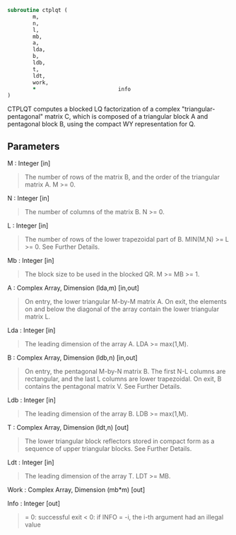 ```fortran
subroutine ctplqt (
		m,
		n,
		l,
		mb,
		a,
		lda,
		b,
		ldb,
		t,
		ldt,
		work,
		*                          info
)
```

 CTPLQT computes a blocked LQ factorization of a complex
 "triangular-pentagonal" matrix C, which is composed of a
 triangular block A and pentagonal block B, using the compact
 WY representation for Q.

## Parameters
M : Integer [in]
> The number of rows of the matrix B, and the order of the
> triangular matrix A.
> M >= 0.

N : Integer [in]
> The number of columns of the matrix B.
> N >= 0.

L : Integer [in]
> The number of rows of the lower trapezoidal part of B.
> MIN(M,N) >= L >= 0.  See Further Details.

Mb : Integer [in]
> The block size to be used in the blocked QR.  M >= MB >= 1.

A : Complex Array, Dimension (lda,m) [in,out]
> On entry, the lower triangular M-by-M matrix A.
> On exit, the elements on and below the diagonal of the array
> contain the lower triangular matrix L.

Lda : Integer [in]
> The leading dimension of the array A.  LDA >= max(1,M).

B : Complex Array, Dimension (ldb,n) [in,out]
> On entry, the pentagonal M-by-N matrix B.  The first N-L columns
> are rectangular, and the last L columns are lower trapezoidal.
> On exit, B contains the pentagonal matrix V.  See Further Details.

Ldb : Integer [in]
> The leading dimension of the array B.  LDB >= max(1,M).

T : Complex Array, Dimension (ldt,n) [out]
> The lower triangular block reflectors stored in compact form
> as a sequence of upper triangular blocks.  See Further Details.

Ldt : Integer [in]
> The leading dimension of the array T.  LDT >= MB.

Work : Complex Array, Dimension (mb*m) [out]

Info : Integer [out]
> = 0:  successful exit
> < 0:  if INFO = -i, the i-th argument had an illegal value

